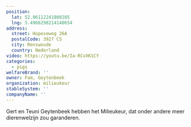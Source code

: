 ```yaml
---
position:
  lat: 52.06112241800285
  lng: 5.4966298214148654
address:
  street: Hopeseweg 26A
  postalCode: 3927 CS
  city: Renswoude
  country: Nederland
video: https://youtu.be/Ia-RCvXK1CY
categories:
  - pigs
welfareBrand: ''
owner: Fam, Geytenbeek
organization: milieukeur
stableSystem: ''
companyName: ''
---
```

Gert en Teuni Geytenbeek hebben het Milieukeur, dat onder andere meer dierenwelzijn zou garanderen.